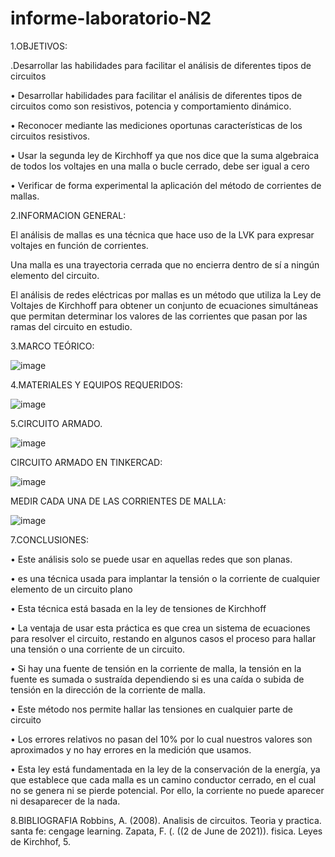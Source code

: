 # informe-laboratorio-N2


1.OBJETIVOS:

.Desarrollar   las   habilidades   para   facilitar   el   análisis   de   diferentes   tipos   de   circuitos


•	Desarrollar habilidades para facilitar el análisis de diferentes tipos de circuitos como son resistivos, potencia y comportamiento dinámico.


•	Reconocer mediante las mediciones oportunas características de los circuitos resistivos.


•	Usar la segunda ley de Kirchhoff ya que nos dice que la suma algebraica de todos los voltajes en una malla o bucle cerrado, debe ser igual a cero


•	Verificar de forma experimental la aplicación del método de corrientes de mallas.

2.INFORMACION GENERAL:

El análisis de mallas es una técnica que hace uso de la LVK para expresar voltajes en función de corrientes.

Una malla es una trayectoria cerrada que no encierra dentro de sí a ningún elemento del circuito.

El análisis de redes eléctricas por mallas es un método que utiliza la Ley de Voltajes de Kirchhoff para obtener un conjunto de ecuaciones simultáneas que permitan determinar los valores de las corrientes que pasan por las ramas del circuito en estudio.

3.MARCO TEÓRICO:


![image](https://user-images.githubusercontent.com/85263529/121981935-34b29d80-cd54-11eb-879e-6506945912bd.png)


4.MATERIALES Y EQUIPOS REQUERIDOS:


![image](https://user-images.githubusercontent.com/85263529/121982002-50b63f00-cd54-11eb-847c-dbeb48f53686.png)


5.CIRCUITO ARMADO.

![image](https://user-images.githubusercontent.com/85263529/121987862-eeaf0700-cd5e-11eb-8800-f7a294817a45.png)

CIRCUITO ARMADO EN TINKERCAD:

![image](https://user-images.githubusercontent.com/85263529/121987912-04243100-cd5f-11eb-911d-0dd93623ab35.png)

MEDIR CADA UNA DE LAS CORRIENTES DE MALLA:

![image](https://user-images.githubusercontent.com/85263529/121990547-8f9fc100-cd63-11eb-81ee-d38ca0bebfb9.png)




7.CONCLUSIONES: 

•	Este análisis solo se puede usar en aquellas redes que son planas. 


•	es una técnica usada para implantar la tensión o la corriente de cualquier elemento de un circuito plano


•	Esta técnica está basada en la ley de tensiones de Kirchhoff


•	La ventaja de usar esta práctica es que crea un sistema de ecuaciones para resolver el circuito, restando en algunos casos el proceso para hallar una tensión o una corriente de un circuito.


•	Si hay una fuente de tensión en la corriente de malla, la tensión en la fuente es sumada o sustraída dependiendo si es una caída o subida de tensión en la dirección de la corriente de malla.


•	Este método nos permite hallar las tensiones en cualquier parte de circuito


•	Los errores relativos no pasan del 10% por lo cual nuestros valores son aproximados y no hay errores en la medición que usamos.


•	Esta ley está fundamentada en la ley de la conservación de la energía, ya que establece que cada malla es un camino conductor cerrado, en el cual no se genera ni se pierde potencial. Por ello, la corriente no puede aparecer ni desaparecer de la nada.




8.BIBLIOGRAFIA
Robbins, A. (2008). Analisis de circuitos. Teoria y practica. santa fe: cengage learning. Zapata, F. (. ((2 de June de 2021)). fisica. Leyes de Kirchhof, 5.

